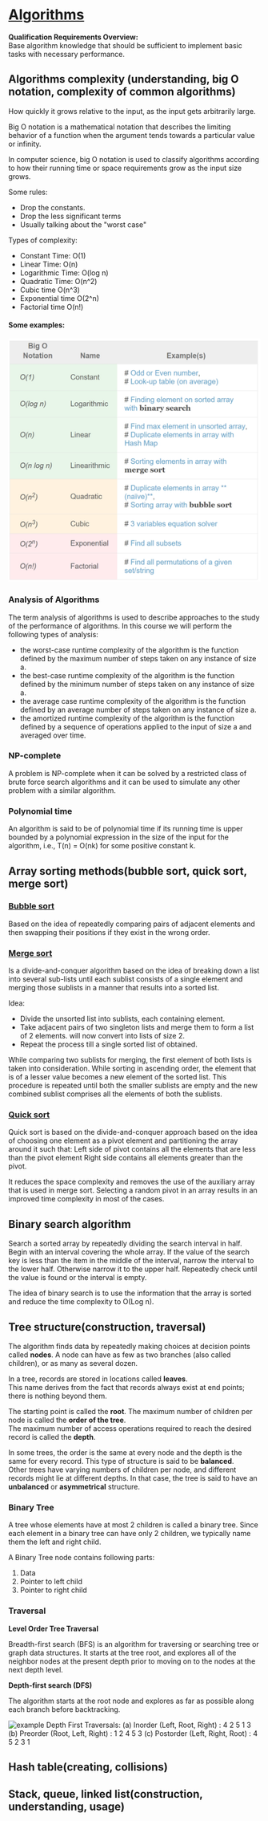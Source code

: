 # [Algorithms](https://confluence.softserveinc.com/display/AbilitonKnowledgeModel/Algorithms)

__Qualification Requirements Overview:__  
Base algorithm knowledge that should be sufficient to implement basic tasks with necessary performance.


## Algorithms complexity (understanding, big O notation, complexity of common algorithms)

How quickly it grows relative to the input, as the input gets arbitrarily large.  

Big O notation is a mathematical notation that describes the limiting behavior of a function when the argument tends towards a particular value or infinity.  

In computer science, big O notation is used to classify algorithms according to how their running time or space requirements grow as the input size grows.  

Some rules:
* Drop the constants.
* Drop the less significant terms
* Usually talking about the "worst case"


Types of complexity:
* Constant Time: O(1)
* Linear Time: O(n)
* Logarithmic Time: O(log n)
* Quadratic Time: O(n^2)
* Cubic time O(n^3)	
* Exponential time O(2^n)
* Factorial time O(n!)

#### Some examples:  
![algo_complexity](files/algo_complexity.jpg)

### Analysis of Algorithms
The term analysis of algorithms is used to describe approaches to the study of the performance of algorithms. In this course we will perform the following types of analysis:
* the worst-case runtime complexity of the algorithm is the function defined by the maximum number of steps taken on any instance of size a.
* the best-case runtime complexity of the algorithm is the function defined by the minimum number of steps taken on any instance of size a.
* the average case runtime complexity of the algorithm is the function defined by an average number of steps taken on any instance of size a.
*  the amortized runtime complexity of the algorithm is the function defined by a sequence of operations applied to the input of size a and averaged over time.

### NP-complete
A problem is NP-complete when it can be solved by a restricted class of brute force search algorithms and it can be used to simulate any other problem with a similar algorithm.  

### Polynomial time
An algorithm is said to be of polynomial time if its running time is upper bounded by a polynomial expression in the size of the input for the algorithm, i.e., T(n) = O(nk) for some positive constant k.  

## Array sorting methods(bubble sort, quick sort, merge sort)

### [Bubble sort](https://www.geeksforgeeks.org/bubble-sort)
Based on the idea of repeatedly comparing pairs of adjacent elements and then swapping their positions if they exist in the wrong order.  
### [Merge sort](https://www.geeksforgeeks.org/merge-sort)
Is a divide-and-conquer algorithm based on the idea of breaking down a list into several sub-lists until each sublist consists of a single element and merging those sublists in a manner that results into a sorted list.  

Idea:
* Divide the unsorted list into  sublists, each containing  element.
* Take adjacent pairs of two singleton lists and merge them to form a list of 2 elements.  will now convert into  lists of size 2.
* Repeat the process till a single sorted list of obtained.

While comparing two sublists for merging, the first element of both lists is taken into consideration. While sorting in ascending order, the element that is of a lesser value becomes a new element of the sorted list. This procedure is repeated until both the smaller sublists are empty and the new combined sublist comprises all the elements of both the sublists.  

### [Quick sort](https://www.geeksforgeeks.org/quick-sort)
Quick sort is based on the divide-and-conquer approach based on the idea of choosing one element as a pivot element and partitioning the array around it such that: Left side of pivot contains all the elements that are less than the pivot element Right side contains all elements greater than the pivot.  

It reduces the space complexity and removes the use of the auxiliary array that is used in merge sort. Selecting a random pivot in an array results in an improved time complexity in most of the cases.  


## Binary search algorithm	
Search a sorted array by repeatedly dividing the search interval in half. Begin with an interval covering the whole array. If the value of the search key is less than the item in the middle of the interval, narrow the interval to the lower half. Otherwise narrow it to the upper half. Repeatedly check until the value is found or the interval is empty.  

The idea of binary search is to use the information that the array is sorted and reduce the time complexity to O(Log n).  


## Tree structure(construction, traversal)

The algorithm finds data by repeatedly making choices at decision points called __nodes__. A node can have as few as two branches (also called children), or as many as several dozen.  

In a tree, records are stored in locations called __leaves__.  
This name derives from the fact that records always exist at end points; there is nothing beyond them.  

The starting point is called the __root__. The maximum number of children per node is called the __order of the tree__.  
The maximum number of access operations required to reach the desired record is called the __depth__.

In some trees, the order is the same at every node and the depth is the same for every record. This type of structure is said to be __balanced__.  
Other trees have varying numbers of children per node, and different records might lie at different depths. In that case, the tree is said to have an __unbalanced__ or __asymmetrical__ structure. 

### Binary Tree

A tree whose elements have at most 2 children is called a binary tree. Since each element in a binary tree can have only 2 children, we typically name them the left and right child.  

A Binary Tree node contains following parts:
1. Data
2. Pointer to left child
3. Pointer to right child

### Traversal

__Level Order Tree Traversal__

Breadth-first search (BFS) is an algorithm for traversing or searching tree or graph data structures. It starts at the tree root, and explores all of the neighbor nodes at the present depth prior to moving on to the nodes at the next depth level.  

__Depth-first search (DFS)__

The algorithm starts at the root node and explores as far as possible along each branch before backtracking.  

![example](https://www.geeksforgeeks.org/wp-content/uploads/2009/06/tree12.gif)
Depth First Traversals:
(a) Inorder (Left, Root, Right) : 4 2 5 1 3
(b) Preorder (Root, Left, Right) : 1 2 4 5 3
(c) Postorder (Left, Right, Root) : 4 5 2 3 1


## Hash table(creating, collisions)


## Stack, queue, linked list(construction, understanding, usage)

